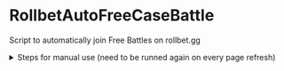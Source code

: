 # RollbetAutoFreeCaseBattle
Script to automatically join Free Battles on rollbet.gg

<details>
<summary>Steps for manual use (need to be runned again on every page refresh)</summary>

There is 2 ways for manual use, bookmark(faster) and console, but i will only cover the bookmark part

You just need to crate a bookmark, set the name to something like "autoFreeBattle" (your choice, it doesnt matter)
and then set the URL of the bookmark you created to a code here below.

# make sure to copy all or it wont work
```
eval(eval(await(await fetch('https://raw.githubusercontent.com/itaplyr/RollbetAutoFreeCaseBattle/refs/heads/main/script')).text()))
```

</details>
